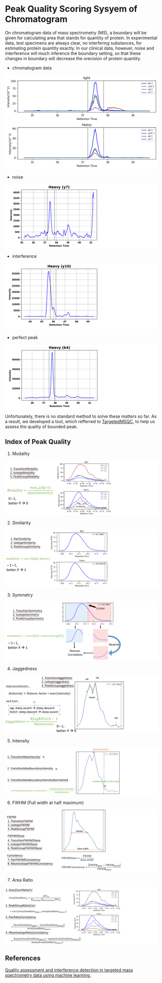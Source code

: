 # Peak Quality Scoring Sysyem of Chromatogram

On chromatogram data of mass spectrometry (MS), a boundary will be given for calculating area that stands for quantity of protein. In experimental data, test specimens are always clear, no interfering substances, for estimating protein quantity exactly. In our clinical data, however, noise and interference will much inference the boundary setting, so that these changes in boundary will decrease the orecision of protein quantity. 

- chromatogram data

![all_chromatogram](./images/all_chromatogram.png)

- noise

![noise](./images/noise.png)

- interference

![inteference](./images/inteference.png)

- perfect peak

![perfect](./images/perfect.png)

Unfortunately, there is no standard method to solve these matters so far. As a result, we developed a tool, which refferred to [TargetedMSQC](https://clinicalproteomicsjournal.biomedcentral.com/articles/10.1186/s12014-018-9209-x), to help us assess the quality of bounded peak.

## Index of Peak Quality 

1. Modality

![modality](./images/modality.png)

2. Similarity

![similarity](./images/similarity.png)

3. Symmetry

![symmetry](./images/symmetry.png)

4. Jaggedness

![jaggedness](./images/jaggedness.png)

5. Intensity

![intensity](./images/intensity.png)

6. FWHM (Full width at half maximum)

![FWHM](./images/FWHM.png)

7. Area Ratio

![area](./images/area.png)

## References

[Quality assessment and interference detection in targeted mass spectrometry data using machine learning.](https://clinicalproteomicsjournal.biomedcentral.com/articles/10.1186/s12014-018-9209-x)